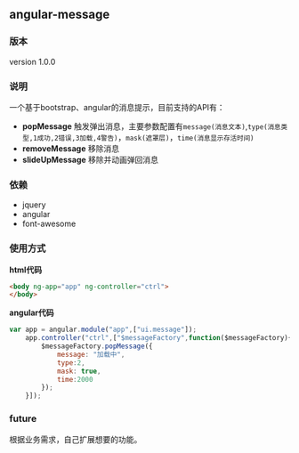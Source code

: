 ## angular-message
### 版本
version 1.0.0
### 说明
一个基于bootstrap、angular的消息提示，目前支持的API有：  
- **popMessage** 触发弹出消息，主要参数配置有`message(消息文本)`,`type(消息类型,1成功,2错误,3加载,4警告)`，`mask(遮罩层)`，`time(消息显示存活时间)`  
- **removeMessage** 移除消息  
- **slideUpMessage** 移除并动画弹回消息

### 依赖
- jquery
- angular 
- font-awesome  

### 使用方式  

**html代码**  
```html
<body ng-app="app" ng-controller="ctrl">
</body>
```

**angular代码**  
```javascript
var app = angular.module("app",["ui.message"]);
    app.controller("ctrl",["$messageFactory",function($messageFactory){
        $messageFactory.popMessage({
            message: "加载中",
            type:2,
            mask: true,
            time:2000
        });
    }]);
```
### future
根据业务需求，自己扩展想要的功能。